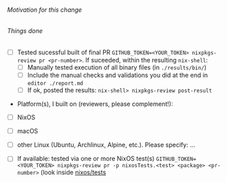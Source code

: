 <!--
To help with the large amounts of pull requests, we would appreciate your
reviews of other pull requests, especially simple package updates.

You can start by reviewing packages on your platform to complement the
author's platform (see steps below).

In any case, just leave a comment describing what you have tested in the
relevant package/service.

List of open PRs: https://github.com/NixOS/nixpkgs/pulls
Marvin needs_reviewer: https://github.com/NixOS/nixpkgs/pulls?q=is%3Apr+is%3Aopen+label%3Aneeds_reviewer+
Marvin needs_merger: https://github.com/NixOS/nixpkgs/pulls?q=is%3Apr+is%3Aopen+label%3Aneeds_merger+

Reviewing guidelines: https://hydra.nixos.org/job/nixpkgs/trunk/manual/latest/download/1/nixpkgs/manual.html#chap-reviewing-contributions
-->

###### Motivation for this change


###### Things done

<!-- 
Requirements: 
- install `nixpkgs-review` for good with `nix-env -f '<nixpkgs>' -iA nixpkgs-review`
- consult usage documentation: https://github.com/Mic92/nixpkgs-review#usage
- setup github api token: https://github.com/Mic92/nixpkgs-review#github-api-token
-->

- [ ] Tested sucessful built of final PR `GITHUB_TOKEN=<YOUR_TOKEN> nixpkgs-review pr <pr-number>`.
      If suceeded, within the resulting `nix-shell`:
   - [ ] Manually tested execution of all binary files (in `./results/bin/`)
   - [ ] Include the manual checks and validations you did at the end in `editor ./report.md`
   - [ ] If ok, posted the results: `nix-shell> nixpkgs-review post-result`

- Platform(s), I built on (reviewers, please complement!):
<!-- more is better, reviewers might complement -->
   - [ ] NixOS
   - [ ] macOS
   - [ ] other Linux (Ubuntu, Archlinux, Alpine, etc.). Please specify: ...

- [ ] If available: tested via one or more NixOS test(s) `GITHUB_TOKEN=<YOUR_TOKEN> nixpkgs-review pr -p nixosTests.<test> <package> <pr-number>` (look inside [nixos/tests](https://github.com/NixOS/nixpkgs/blob/master/nixos/tests)
<!-- Note, that only few tests are available, if you'd want to write your own have a look at: https://github.com/NixOS/nixpkgs/issues/34987 and other tests throughout the source. >

- [ ] No documentation affected by this change

- [ ] Or: ensured that relevant documentation is up to date

- [ ] Fits [CONTRIBUTING.md](https://github.com/NixOS/nixpkgs/blob/master/.github/CONTRIBUTING.md).

